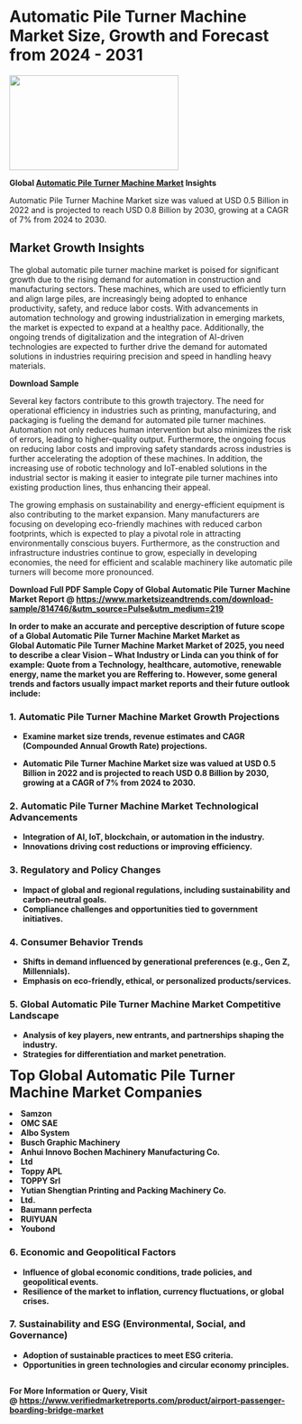 <H1>Automatic Pile Turner Machine Market Size, Growth and Forecast from 2024 - 2031</H1><img class="aligncenter size-medium wp-image-584254" src="https://thirdeyenews.in/wp-content/uploads/2024/09/Global-Market-Research-300x168.jpeg" alt="" width="300" height="168" /><p><strong>Global&nbsp;<a href="https://www.marketsizeandtrends.com/download-sample/814746/&amp;utm_source=Pulse&amp;utm_medium=219">Automatic Pile Turner Machine Market</a> Insights</strong></p><p>Automatic Pile Turner Machine Market size was valued at USD 0.5 Billion in 2022 and is projected to reach USD 0.8 Billion by 2030, growing at a CAGR of 7% from 2024 to 2030.</p><p><h2>Market Growth Insights</h2> <p>The global automatic pile turner machine market is poised for significant growth due to the rising demand for automation in construction and manufacturing sectors. These machines, which are used to efficiently turn and align large piles, are increasingly being adopted to enhance productivity, safety, and reduce labor costs. With advancements in automation technology and growing industrialization in emerging markets, the market is expected to expand at a healthy pace. Additionally, the ongoing trends of digitalization and the integration of AI-driven technologies are expected to further drive the demand for automated solutions in industries requiring precision and speed in handling heavy materials.</p> <p><strong>Download Sample</strong></p> <p>Several key factors contribute to this growth trajectory. The need for operational efficiency in industries such as printing, manufacturing, and packaging is fueling the demand for automated pile turner machines. Automation not only reduces human intervention but also minimizes the risk of errors, leading to higher-quality output. Furthermore, the ongoing focus on reducing labor costs and improving safety standards across industries is further accelerating the adoption of these machines. In addition, the increasing use of robotic technology and IoT-enabled solutions in the industrial sector is making it easier to integrate pile turner machines into existing production lines, thus enhancing their appeal.</p> <p>The growing emphasis on sustainability and energy-efficient equipment is also contributing to the market expansion. Many manufacturers are focusing on developing eco-friendly machines with reduced carbon footprints, which is expected to play a pivotal role in attracting environmentally conscious buyers. Furthermore, as the construction and infrastructure industries continue to grow, especially in developing economies, the need for efficient and scalable machinery like automatic pile turners will become more pronounced.</p> <p><strong></p><p><span class=""><strong>Download Full PDF Sample Copy of Global Automatic Pile Turner Machine Market Report</strong> @ <a href="https://www.marketsizeandtrends.com/download-sample/814746/&amp;utm_source=Pulse&amp;utm_medium=219" target="_blank">https://www.marketsizeandtrends.com/download-sample/814746/&amp;utm_source=Pulse&amp;utm_medium=219</a></span></p><p>In order to make an accurate and perceptive description of future scope of a Global&nbsp;Automatic Pile Turner Machine Market Market as Global&nbsp;Automatic Pile Turner Machine Market Market of 2025, you need to describe a clear Vision &ndash; What Industry or Linda can you think of for example: Quote from a Technology, healthcare, automotive, renewable energy, name the market you are Reffering to. However, some general trends and factors usually impact market reports and their future outlook include:</p><h3>1.&nbsp;<strong>Automatic Pile Turner Machine Market Growth Projections</strong></h3><ul><li>Examine market size trends, revenue estimates and CAGR (Compounded Annual Growth Rate) projections.</li><li><p>Automatic Pile Turner Machine Market size was valued at USD 0.5 Billion in 2022 and is projected to reach USD 0.8 Billion by 2030, growing at a CAGR of 7% from 2024 to 2030.</p></li></ul><h3>2.&nbsp;<strong>Automatic Pile Turner Machine Market Technological Advancements</strong></h3><ul><li>Integration of AI, IoT, blockchain, or automation in the industry.</li><li>Innovations driving cost reductions or improving efficiency.</li></ul><h3>3.&nbsp;<strong>Regulatory and Policy Changes</strong></h3><ul><li>Impact of global and regional regulations, including sustainability and carbon-neutral goals.</li><li>Compliance challenges and opportunities tied to government initiatives.</li></ul><h3>4.&nbsp;<strong>Consumer Behavior Trends</strong></h3><ul><li>Shifts in demand influenced by generational preferences (e.g., Gen Z, Millennials).</li><li>Emphasis on eco-friendly, ethical, or personalized products/services.</li></ul><h3>5.&nbsp;<strong>Global Automatic Pile Turner Machine Market Competitive Landscape</strong></h3><ul><li>Analysis of key players, new entrants, and partnerships shaping the industry.</li><li>Strategies for differentiation and market penetration.</li></ul><p data-pm-slice="1 1 []"><span style="color: inherit; font-family: inherit; font-size: 25px;">Top Global Automatic Pile Turner Machine Market Companies</span></p><div class="" data-test-id=""><p><li>Samzon</li><li> OMC SAE</li><li> Albo System</li><li> Busch Graphic Machinery</li><li> Anhui Innovo Bochen Machinery Manufacturing Co.</li><li> Ltd</li><li> Toppy APL</li><li> TOPPY Srl</li><li> Yutian Shengtian Printing and Packing Machinery Co.</li><li> Ltd.</li><li> Baumann perfecta</li><li> RUIYUAN</li><li> Youbond</li></p></div><h3>6.&nbsp;<strong>Economic and Geopolitical Factors</strong></h3><ul><li>Influence of global economic conditions, trade policies, and geopolitical events.</li><li>Resilience of the market to inflation, currency fluctuations, or global crises.</li></ul><h3>7.&nbsp;<strong>Sustainability and ESG (Environmental, Social, and Governance)</strong></h3><ul><li>Adoption of sustainable practices to meet ESG criteria.</li><li>Opportunities in green technologies and circular economy principles.</li></ul><h2><strong style="font-size: 14px;">For More Information or Query, Visit @&nbsp;</strong><a style="background-color: #ffffff; font-size: 14px;" href="https://www.marketsizeandtrends.com/report/automatic-pile-turner-machine-market/" target="_blank">https://www.verifiedmarketreports.com/product/airport-passenger-boarding-bridge-market</a></h2>
